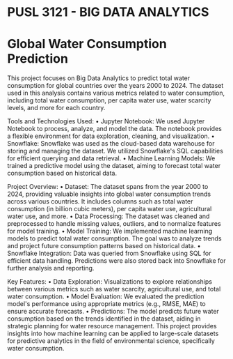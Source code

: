 # PUSL 3121 - BIG DATA ANALYTICS

# Global Water Consumption Prediction
This project focuses on Big Data Analytics to predict total water consumption for global countries over the years 2000 to 2024. The dataset used in this analysis contains various metrics related to water consumption, including total water consumption, per capita water use, water scarcity levels, and more for each country.

Tools and Technologies Used:
•	Jupyter Notebook: We used Jupyter Notebook to process, analyze, and model the data. The notebook provides a flexible environment for data exploration, cleaning, and visualization.
•	Snowflake: Snowflake was used as the cloud-based data warehouse for storing and managing the dataset. We utilized Snowflake's SQL capabilities for efficient querying and data retrieval.
•	Machine Learning Models: We trained a predictive model using the dataset, aiming to forecast total water consumption based on historical data.

Project Overview:
•	Dataset: The dataset spans from the year 2000 to 2024, providing valuable insights into global water consumption trends across various countries. It includes columns such as total water consumption (in billion cubic meters), per capita water use, agricultural water use, and more.
•	Data Processing: The dataset was cleaned and preprocessed to handle missing values, outliers, and to normalize features for model training.
•	Model Training: We implemented machine learning models to predict total water consumption. The goal was to analyze trends and project future consumption patterns based on historical data.
•	Snowflake Integration: Data was queried from Snowflake using SQL for efficient data handling. Predictions were also stored back into Snowflake for further analysis and reporting.

Key Features:
•	Data Exploration: Visualizations to explore relationships between various metrics such as water scarcity, agricultural use, and total water consumption.
•	Model Evaluation: We evaluated the prediction model's performance using appropriate metrics (e.g., RMSE, MAE) to ensure accurate forecasts.
•	Predictions: The model predicts future water consumption based on the trends identified in the dataset, aiding in strategic planning for water resource management.
This project provides insights into how machine learning can be applied to large-scale datasets for predictive analytics in the field of environmental science, specifically water consumption.


